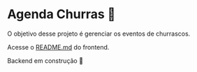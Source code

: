 # Agenda Churras 📅

O objetivo desse projeto é gerenciar os eventos de churrascos.

Acesse o [README.md](https://github.com/ricardorodriguespes17/agenda-churras/blob/master/web/README.md) do frontend.

Backend em construção 🚧

